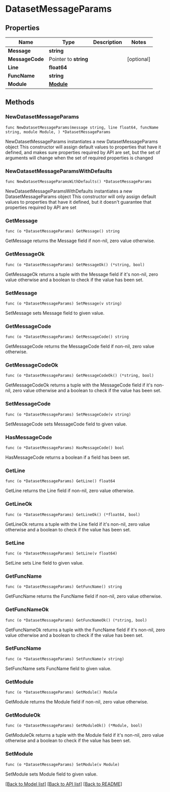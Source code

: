 # DatasetMessageParams

## Properties

Name | Type | Description | Notes
------------ | ------------- | ------------- | -------------
**Message** | **string** |  | 
**MessageCode** | Pointer to **string** |  | [optional] 
**Line** | **float64** |  | 
**FuncName** | **string** |  | 
**Module** | [**Module**](Module.md) |  | 

## Methods

### NewDatasetMessageParams

`func NewDatasetMessageParams(message string, line float64, funcName string, module Module, ) *DatasetMessageParams`

NewDatasetMessageParams instantiates a new DatasetMessageParams object
This constructor will assign default values to properties that have it defined,
and makes sure properties required by API are set, but the set of arguments
will change when the set of required properties is changed

### NewDatasetMessageParamsWithDefaults

`func NewDatasetMessageParamsWithDefaults() *DatasetMessageParams`

NewDatasetMessageParamsWithDefaults instantiates a new DatasetMessageParams object
This constructor will only assign default values to properties that have it defined,
but it doesn't guarantee that properties required by API are set

### GetMessage

`func (o *DatasetMessageParams) GetMessage() string`

GetMessage returns the Message field if non-nil, zero value otherwise.

### GetMessageOk

`func (o *DatasetMessageParams) GetMessageOk() (*string, bool)`

GetMessageOk returns a tuple with the Message field if it's non-nil, zero value otherwise
and a boolean to check if the value has been set.

### SetMessage

`func (o *DatasetMessageParams) SetMessage(v string)`

SetMessage sets Message field to given value.


### GetMessageCode

`func (o *DatasetMessageParams) GetMessageCode() string`

GetMessageCode returns the MessageCode field if non-nil, zero value otherwise.

### GetMessageCodeOk

`func (o *DatasetMessageParams) GetMessageCodeOk() (*string, bool)`

GetMessageCodeOk returns a tuple with the MessageCode field if it's non-nil, zero value otherwise
and a boolean to check if the value has been set.

### SetMessageCode

`func (o *DatasetMessageParams) SetMessageCode(v string)`

SetMessageCode sets MessageCode field to given value.

### HasMessageCode

`func (o *DatasetMessageParams) HasMessageCode() bool`

HasMessageCode returns a boolean if a field has been set.

### GetLine

`func (o *DatasetMessageParams) GetLine() float64`

GetLine returns the Line field if non-nil, zero value otherwise.

### GetLineOk

`func (o *DatasetMessageParams) GetLineOk() (*float64, bool)`

GetLineOk returns a tuple with the Line field if it's non-nil, zero value otherwise
and a boolean to check if the value has been set.

### SetLine

`func (o *DatasetMessageParams) SetLine(v float64)`

SetLine sets Line field to given value.


### GetFuncName

`func (o *DatasetMessageParams) GetFuncName() string`

GetFuncName returns the FuncName field if non-nil, zero value otherwise.

### GetFuncNameOk

`func (o *DatasetMessageParams) GetFuncNameOk() (*string, bool)`

GetFuncNameOk returns a tuple with the FuncName field if it's non-nil, zero value otherwise
and a boolean to check if the value has been set.

### SetFuncName

`func (o *DatasetMessageParams) SetFuncName(v string)`

SetFuncName sets FuncName field to given value.


### GetModule

`func (o *DatasetMessageParams) GetModule() Module`

GetModule returns the Module field if non-nil, zero value otherwise.

### GetModuleOk

`func (o *DatasetMessageParams) GetModuleOk() (*Module, bool)`

GetModuleOk returns a tuple with the Module field if it's non-nil, zero value otherwise
and a boolean to check if the value has been set.

### SetModule

`func (o *DatasetMessageParams) SetModule(v Module)`

SetModule sets Module field to given value.



[[Back to Model list]](../README.md#documentation-for-models) [[Back to API list]](../README.md#documentation-for-api-endpoints) [[Back to README]](../README.md)


